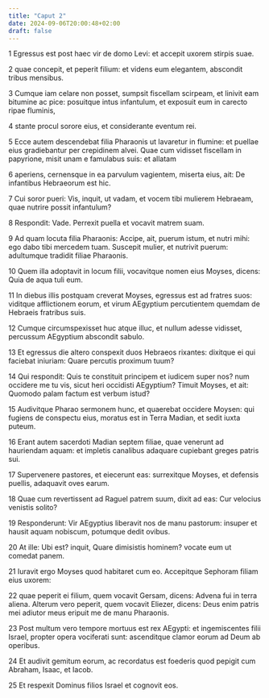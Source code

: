 ```yaml
---
title: "Caput 2"
date: 2024-09-06T20:00:48+02:00
draft: false
---
```



1 Egressus est post haec vir de domo Levi: et accepit uxorem stirpis suae.

2 quae concepit, et peperit filium: et videns eum elegantem, abscondit tribus mensibus.

3 Cumque iam celare non posset, sumpsit fiscellam scirpeam, et linivit eam bitumine ac pice: posuitque intus infantulum, et exposuit eum in carecto ripae fluminis,

4 stante procul sorore eius, et considerante eventum rei.

5 Ecce autem descendebat filia Pharaonis ut lavaretur in flumine: et puellae eius gradiebantur per crepidinem alvei. Quae cum vidisset fiscellam in papyrione, misit unam e famulabus suis: et allatam

6 aperiens, cernensque in ea parvulum vagientem, miserta eius, ait: De infantibus Hebraeorum est hic.

7 Cui soror pueri: Vis, inquit, ut vadam, et vocem tibi mulierem Hebraeam, quae nutrire possit infantulum?

8 Respondit: Vade. Perrexit puella et vocavit matrem suam.

9 Ad quam locuta filia Pharaonis: Accipe, ait, puerum istum, et nutri mihi: ego dabo tibi mercedem tuam. Suscepit mulier, et nutrivit puerum: adultumque tradidit filiae Pharaonis.

10 Quem illa adoptavit in locum filii, vocavitque nomen eius Moyses, dicens: Quia de aqua tuli eum.

11 In diebus illis postquam creverat Moyses, egressus est ad fratres suos: viditque afflictionem eorum, et virum AEgyptium percutientem quemdam de Hebraeis fratribus suis.

12 Cumque circumspexisset huc atque illuc, et nullum adesse vidisset, percussum AEgyptium abscondit sabulo.

13 Et egressus die altero conspexit duos Hebraeos rixantes: dixitque ei qui faciebat iniuriam: Quare percutis proximum tuum?

14 Qui respondit: Quis te constituit principem et iudicem super nos? num occidere me tu vis, sicut heri occidisti AEgyptium? Timuit Moyses, et ait: Quomodo palam factum est verbum istud?

15 Audivitque Pharao sermonem hunc, et quaerebat occidere Moysen: qui fugiens de conspectu eius, moratus est in Terra Madian, et sedit iuxta puteum.

16 Erant autem sacerdoti Madian septem filiae, quae venerunt ad hauriendam aquam: et impletis canalibus adaquare cupiebant greges patris sui.

17 Supervenere pastores, et eiecerunt eas: surrexitque Moyses, et defensis puellis, adaquavit oves earum.

18 Quae cum revertissent ad Raguel patrem suum, dixit ad eas: Cur velocius venistis solito?

19 Responderunt: Vir AEgyptius liberavit nos de manu pastorum: insuper et hausit aquam nobiscum, potumque dedit ovibus.

20 At ille: Ubi est? inquit, Quare dimisistis hominem? vocate eum ut comedat panem.

21 Iuravit ergo Moyses quod habitaret cum eo. Accepitque Sephoram filiam eius uxorem:

22 quae peperit ei filium, quem vocavit Gersam, dicens: Advena fui in terra aliena. Alterum vero peperit, quem vocavit Eliezer, dicens: Deus enim patris mei adiutor meus eripuit me de manu Pharaonis.

23 Post multum vero tempore mortuus est rex AEgypti: et ingemiscentes filii Israel, propter opera vociferati sunt: ascenditque clamor eorum ad Deum ab operibus.

24 Et audivit gemitum eorum, ac recordatus est foederis quod pepigit cum Abraham, Isaac, et Iacob.

25 Et respexit Dominus filios Israel et cognovit eos.

